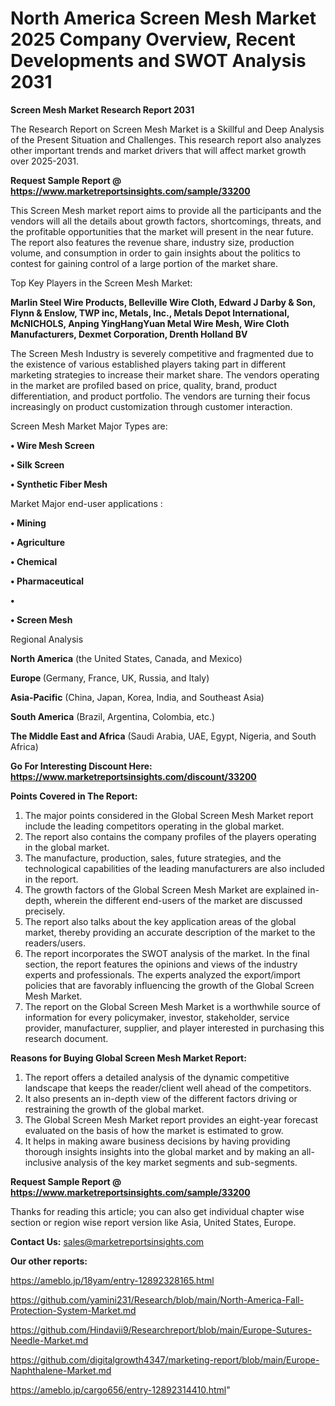 # North America Screen Mesh Market 2025 Company Overview, Recent Developments and SWOT Analysis 2031

<strong>Screen Mesh Market Research Report 2031</strong>

The Research Report on Screen Mesh Market is a Skillful and Deep Analysis of the Present Situation and Challenges. This research report also analyzes other important trends and market drivers that will affect market growth over 2025-2031.

<strong>Request Sample Report @ <a href=https://www.marketreportsinsights.com/sample/33200>https://www.marketreportsinsights.com/sample/33200</a></strong>

This Screen Mesh market report aims to provide all the participants and the vendors will all the details about growth factors, shortcomings, threats, and the profitable opportunities that the market will present in the near future. The report also features the revenue share, industry size, production volume, and consumption in order to gain insights about the politics to contest for gaining control of a large portion of the market share.

Top Key Players in the Screen Mesh Market:

<strong>Marlin Steel Wire Products, Belleville Wire Cloth, Edward J Darby & Son, Flynn & Enslow, TWP inc, Metals, Inc., Metals Depot International, McNICHOLS, Anping YingHangYuan Metal Wire Mesh, Wire Cloth Manufacturers, Dexmet Corporation, Drenth Holland BV</strong>

The Screen Mesh Industry is severely competitive and fragmented due to the existence of various established players taking part in different marketing strategies to increase their market share. The vendors operating in the market are profiled based on price, quality, brand, product differentiation, and product portfolio. The vendors are turning their focus increasingly on product customization through customer interaction.

Screen Mesh Market Major Types are:

<strong>•  Wire Mesh Screen

•  Silk Screen

•  Synthetic Fiber Mesh</strong>

Market Major end-user applications :

<strong>•  Mining

•  Agriculture

•  Chemical

•  Pharmaceutical

•  

•  Screen Mesh</strong>

Regional Analysis

</u><strong><b>North America</b></strong> (the United States, Canada, and Mexico)

<strong><b>Europe </b></strong>(Germany, France, UK, Russia, and Italy)

<strong><b>Asia-Pacific</b></strong> (China, Japan, Korea, India, and Southeast Asia)

<strong><b>South America</b></strong> (Brazil, Argentina, Colombia, etc.)

<strong><b>The Middle East and Africa</b></strong> (Saudi Arabia, UAE, Egypt, Nigeria, and South Africa)

<strong>Go For Interesting Discount Here: <a href=https://www.marketreportsinsights.com/discount/33200>https://www.marketreportsinsights.com/discount/33200</a></strong>

<strong>Points Covered in The Report:</strong>
<ol>
  <li>The major points considered in the Global Screen Mesh Market report include the leading competitors operating in the global market.</li>
  <li>The report also contains the company profiles of the players operating in the global market.</li>
  <li>The manufacture, production, sales, future strategies, and the technological capabilities of the leading manufacturers are also included in the report.</li>
  <li>The growth factors of the Global Screen Mesh Market are explained in-depth, wherein the different end-users of the market are discussed precisely.</li>
  <li>The report also talks about the key application areas of the global market, thereby providing an accurate description of the market to the readers/users.</li>
  <li>The report incorporates the SWOT analysis of the market. In the final section, the report features the opinions and views of the industry experts and professionals. The experts analyzed the export/import policies that are favorably influencing the growth of the Global Screen Mesh Market.</li>
  <li>The report on the Global Screen Mesh Market is a worthwhile source of information for every policymaker, investor, stakeholder, service provider, manufacturer, supplier, and player interested in purchasing this research document.</li>
</ol>
<strong>Reasons for Buying Global Screen Mesh Market Report:</strong>

<ol>
  <li>The report offers a detailed analysis of the dynamic competitive landscape that keeps the reader/client well ahead of the competitors.</li>
  <li>It also presents an in-depth view of the different factors driving or restraining the growth of the global market.</li>
  <li>The Global Screen Mesh Market report provides an eight-year forecast evaluated on the basis of how the market is estimated to grow.</li>
  <li>It helps in making aware business decisions by having providing thorough insights insights into the global market and by making an all-inclusive analysis of the key market segments and sub-segments.</li>
</ol>
<strong>Request Sample Report @ <a href=https://www.marketreportsinsights.com/sample/33200>https://www.marketreportsinsights.com/sample/33200</a></strong>


Thanks for reading this article; you can also get individual chapter wise section or region wise report version like Asia, United States, Europe.

<strong>Contact Us:</strong>
sales@marketreportsinsights.com

<strong>Our other reports:</strong>

<a href=https://ameblo.jp/18yam/entry-12892328165.html>https://ameblo.jp/18yam/entry-12892328165.html</a>

<a href=https://github.com/yamini231/Research/blob/main/North-America-Fall-Protection-System-Market.md>https://github.com/yamini231/Research/blob/main/North-America-Fall-Protection-System-Market.md</a>

<a href=https://github.com/Hindavii9/Researchreport/blob/main/Europe-Sutures-Needle-Market.md>https://github.com/Hindavii9/Researchreport/blob/main/Europe-Sutures-Needle-Market.md</a>

<a href=https://github.com/digitalgrowth4347/marketing-report/blob/main/Europe-Naphthalene-Market.md>https://github.com/digitalgrowth4347/marketing-report/blob/main/Europe-Naphthalene-Market.md</a>

<a href=https://ameblo.jp/cargo656/entry-12892314410.html>https://ameblo.jp/cargo656/entry-12892314410.html</a>"
